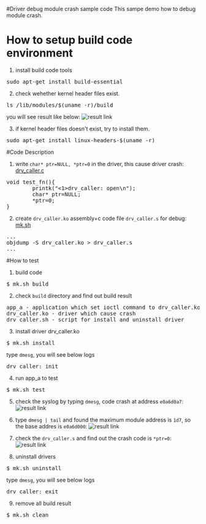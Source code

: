 #Driver debug module crash sample code
This sampe demo how to debug module crash.

# How to setup build code environment
1. install build code tools
<pre>
sudo apt-get install build-essential
</pre>
2. check wehether kernel header files exist.
<pre>
ls /lib/modules/$(uname -r)/build
</pre>
you will see result like below:
![result link](http://139.162.35.49/image/Linux-Programming/small_template_20160414.png)

3. if kernel header files doesn't exist, try to install them.
<pre>
sudo apt-get install linux-headers-$(uname -r)
</pre>

#Code Description
1. write `char* ptr=NULL, *ptr=0` in the driver, this cause driver crash: [drv_caller.c](https://github.com/ivan0124/Linux-programming/blob/master/driver_debug_module_crash/drv_src/drv_caller/drv_caller.c)
<pre>
void test_fn(){
        printk("<1>drv_caller: open\n");
        char* ptr=NULL;
        *ptr=0;
}
</pre>

2. create `drv_caller.ko` assembly+c code file `drv_caller.s` for debug: [mk.sh](https://github.com/ivan0124/Linux-programming/blob/master/driver_debug_module_crash/mk.sh)
<pre>
...
objdump -S drv_caller.ko > drv_caller.s
...
</pre>

#How to test
1. build code
<pre>$ mk.sh build</pre>
2. check `build` directory and find out build result 
<pre>
app_a - application which set ioctl command to drv_caller.ko
drv_caller.ko - driver which cause crash
drv_caller.sh - script for install and uninstall driver
</pre>
3. install driver drv_caller.ko
<pre>
$ mk.sh install
</pre>
type `dmesg`, you will see below logs
<pre>
drv_caller: init
</pre>

4. run app_a to test
<pre>$ mk.sh test </pre>

5. check the syslog by typing `dmesg`, code crash at address `e0a6d0a7`:
![result link](http://139.162.35.49/image/Linux-Programming/driver_debug_module_crash_20160418_1.png)

6. type `dmesg | tail` and found the maximum module address is `1d7`, so the base addres is `e0a6d000`:
![result link](http://139.162.35.49/image/Linux-Programming/driver_debug_module_crash_20160418_0.png)

7. check the `drv_caller.s` and find out the crash code is `*ptr=0`:
![result link](http://139.162.35.49/image/Linux-Programming/driver_debug_module_crash_20160418_2.png)

8. uninstall drivers
<pre>
$ mk.sh uninstall
</pre>
type `dmesg`, you will see below logs
<pre>
drv_caller: exit
</pre>

9. remove all build result
<pre>
$ mk.sh clean
</pre>


